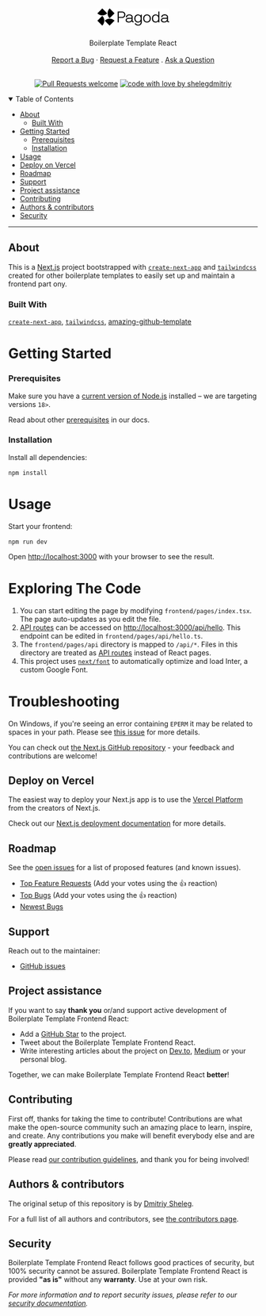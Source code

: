 <h1 align="center">
  <a href="https://github.com/shelegdmitriy/boilerplate-template-frontend">
    <picture>
      <source media="(prefers-color-scheme: dark)" srcset="https://raw.githubusercontent.com/shelegdmitriy/boilerplate-template-frontend/main/docs/images/pagoda_logo_light.png">
      <source media="(prefers-color-scheme: light)" srcset="https://raw.githubusercontent.com/shelegdmitriy/boilerplate-template-frontend/main/docs/images/pagoda_logo_dark.png">
      <img alt="" src="https://raw.githubusercontent.com/shelegdmitriy/boilerplate-template-frontend/main/docs/images/pagoda_logo_dark.png">
    </picture>
  </a>
</h1>

<div align="center">
  Boilerplate Template React
  <br />
  <br />
  <a href="https://github.com/shelegdmitriy/boilerplate-template-frontend/issues/new?assignees=&labels=bug&template=01_BUG_REPORT.md&title=bug%3A+">Report a Bug</a>
  ·
  <a href="https://github.com/shelegdmitriy/boilerplate-template-frontend/issues/new?assignees=&labels=enhancement&template=02_FEATURE_REQUEST.md&title=feat%3A+">Request a Feature</a>
  .
  <a href="https://github.com/shelegdmitriy/boilerplate-template-frontend/issues/new?assignees=&labels=question&template=04_SUPPORT_QUESTION.md&title=support%3A+">Ask a Question</a>
</div>

<div align="center">
<br />

[![Pull Requests welcome](https://img.shields.io/badge/PRs-welcome-ff69b4.svg?style=flat-square)](https://github.com/shelegdmitriy/boilerplate-template-frontend/issues?q=is%3Aissue+is%3Aopen+label%3A%22help+wanted%22)
[![code with love by shelegdmitriy](https://img.shields.io/badge/%3C%2F%3E%20with%20%E2%99%A5%20by-shelegdmitriy-ff1414.svg?style=flat-square)](https://github.com/shelegdmitriy)

</div>

<details open="open">
<summary>Table of Contents</summary>

- [About](#about)
  - [Built With](#built-with)
- [Getting Started](#getting-started)
  - [Prerequisites](#prerequisites)
  - [Installation](#installation)
- [Usage](#usage)
- [Deploy on Vercel](#deploy-on-vercel)
- [Roadmap](#roadmap)
- [Support](#support)
- [Project assistance](#project-assistance)
- [Contributing](#contributing)
- [Authors & contributors](#authors--contributors)
- [Security](#security)

</details>

---

## About

This is a [Next.js](https://nextjs.org/) project bootstrapped with [`create-next-app`](https://github.com/vercel/next.js/tree/canary/packages/create-next-app) and [`tailwindcss`](https://tailwindcss.com/docs/guides/nextjs) created for other boilerplate templates to easily set up and maintain a frontend part ony.

### Built With

[`create-next-app`](https://github.com/vercel/next.js/tree/canary/packages/create-next-app), [`tailwindcss`](https://tailwindcss.com/docs/guides/nextjs),  [amazing-github-template](https://github.com/dec0dOS/amazing-github-template)

Getting Started
==================

### Prerequisites

Make sure you have a [current version of Node.js](https://nodejs.org/en/about/releases/) installed – we are targeting versions `18>`.

Read about other [prerequisites](https://docs.near.org/develop/prerequisites) in our docs.

### Installation


Install all dependencies:

    npm install


Usage
=====

Start your frontend:

    npm run dev

Open [http://localhost:3000](http://localhost:3000) with your browser to see the result.

Exploring The Code
==================

1. You can start editing the page by modifying `frontend/pages/index.tsx`. The page auto-updates as you edit the file.
2. [API routes](https://nextjs.org/docs/api-routes/introduction) can be accessed on [http://localhost:3000/api/hello](http://localhost:3000/api/hello). This endpoint can be edited in `frontend/pages/api/hello.ts`.
3. The `frontend/pages/api` directory is mapped to `/api/*`. Files in this directory are treated as [API routes](https://nextjs.org/docs/api-routes/introduction) instead of React pages.
4. This project uses [`next/font`](https://nextjs.org/docs/basic-features/font-optimization) to automatically optimize and load Inter, a custom Google Font.


Troubleshooting
===============

On Windows, if you're seeing an error containing `EPERM` it may be related to spaces in your path. Please see [this issue](https://github.com/zkat/npx/issues/209) for more details.


  [create-next-app]: https://github.com/vercel/next.js/tree/canary/packages/create-next-app
  [Node.js]: https://nodejs.org/en/download/package-manager
  [tailwindcss]: https://tailwindcss.com/docs/guides/nextjs

You can check out [the Next.js GitHub repository](https://github.com/vercel/next.js/) - your feedback and contributions are welcome!

## Deploy on Vercel

The easiest way to deploy your Next.js app is to use the [Vercel Platform](https://vercel.com/new?utm_medium=default-template&filter=next.js&utm_source=create-next-app&utm_campaign=create-next-app-readme) from the creators of Next.js.

Check out our [Next.js deployment documentation](https://nextjs.org/docs/deployment) for more details.

## Roadmap

See the [open issues](https://github.com/shelegdmitriy/boilerplate-template-frontend/issues) for a list of proposed features (and known issues).

- [Top Feature Requests](https://github.com/shelegdmitriy/boilerplate-template-frontend/issues?q=label%3Aenhancement+is%3Aopen+sort%3Areactions-%2B1-desc) (Add your votes using the 👍 reaction)
- [Top Bugs](https://github.com/shelegdmitriy/boilerplate-template-frontend/issues?q=is%3Aissue+is%3Aopen+label%3Abug+sort%3Areactions-%2B1-desc) (Add your votes using the 👍 reaction)
- [Newest Bugs](https://github.com/shelegdmitriy/boilerplate-template-frontend/issues?q=is%3Aopen+is%3Aissue+label%3Abug)

## Support

Reach out to the maintainer:

- [GitHub issues](https://github.com/shelegdmitriy/boilerplate-template-frontend/issues/new?assignees=&labels=question&template=04_SUPPORT_QUESTION.md&title=support%3A+)

## Project assistance

If you want to say **thank you** or/and support active development of Boilerplate Template Frontend React:

- Add a [GitHub Star](https://github.com/shelegdmitriy/boilerplate-template-frontend) to the project.
- Tweet about the Boilerplate Template Frontend React.
- Write interesting articles about the project on [Dev.to](https://dev.to/), [Medium](https://medium.com/) or your personal blog.

Together, we can make Boilerplate Template Frontend React **better**!

## Contributing

First off, thanks for taking the time to contribute! Contributions are what make the open-source community such an amazing place to learn, inspire, and create. Any contributions you make will benefit everybody else and are **greatly appreciated**.


Please read [our contribution guidelines](docs/CONTRIBUTING.md), and thank you for being involved!

## Authors & contributors

The original setup of this repository is by [Dmitriy Sheleg](https://github.com/shelegdmitriy).

For a full list of all authors and contributors, see [the contributors page](https://github.com/shelegdmitriy/boilerplate-template-frontend/contributors).

## Security

Boilerplate Template Frontend React follows good practices of security, but 100% security cannot be assured.
Boilerplate Template Frontend React is provided **"as is"** without any **warranty**. Use at your own risk.

_For more information and to report security issues, please refer to our [security documentation](docs/SECURITY.md)._
